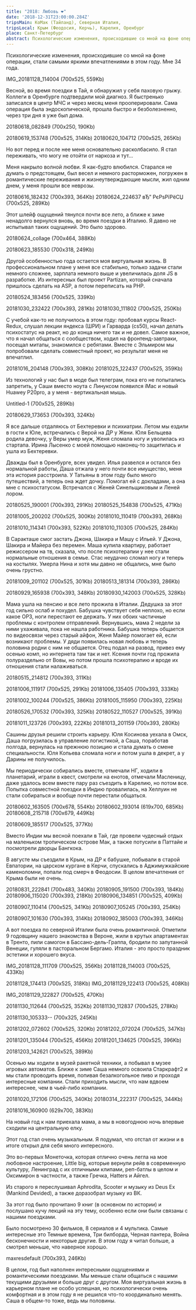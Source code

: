 ```yaml
---
title: "2018: Любовь ❤"
date: '2018-12-31T23:00:00.284Z'
tripsMain: КоМак (Тайланд), Северная Италия, 
tripsLocal: Крым (Феодосия, Керчь), Карелия, Оренбург
place: Санкт-Петербург
abstract: Психологические изменения, происходившие со мной на фоне операции, стали самыми яркими впечатлениями в этом году.
---
```


Психологические изменения, происходившие со мной на фоне операции, стали самыми яркими впечатлениями в этом году. Мне 34 года.

IMG_20181128_114004 (700x525, 559Kb)

Весной, во время поездки в Тай, я обнаружил у себя паховую грыжу. Коллеги в Оренбурге подтвердили мой диагноз. Я быстренько записался в центр МЧС и через месяц меня прооперировали. Сама операция была эндоскопической, прошла быстро и безболезненно, через три дня я уже был дома.

20180618_082849 (700x250, 190Kb)

20180619_153748 (700x525, 314Kb) 20180620_104712 (700x525, 265Kb)

Но вот перед и после нее меня основательно расколбасило. Я стал переживать, что могу не отойти от наркоза и тут...

Меня накрыло волной любви. Я как-будто влюбился. Старался не думать о предстоящем, был весел и немного расторможен, погружен в романтические переживания и жизнеутверждающие мысли, жил одним днем, у меня прошли все неврозы.

20180616_182432 (700x393, 364Kb)  20180624_224637 вЂ” РєРѕРїРёСЏ (700x525, 289Kb)

Этот шлейф ощущений тянулся почти все лето, а ближе к зиме ненадолго вернулся вновь, во время поездки в Италию. Я давно не испытывал таких ощущений. Это было здорово.

20180624_collage (700x464, 388Kb)

20180623_185530 (700x318, 249Kb)

Другой особенностью года остается моя виртуальная жизнь. В профессиональном плане у меня все стабильно, только задачи стали немного сложнее, зарплата немного выше и увеличилась доля JS в разработке. Из интересных был проект Partizan, который сначала пришлось сделать на ASP, а потом переписать на PHP.

20180524_183456 (700x525, 339Kb) 

 20181030_232422 (700x393, 281Kb) 20181030_111802 (700x525, 250Kb)



С учебой как-то не получилось в этом году: пробовал курсы React-Redux, слушал лекции яндекса (ШРИ) и Гарварда (cs50), начал делать психостатус на реакт, но до конца ничего так и не довел. Самое важное, что я начал общаться с сообществом, ходил на фронтенд-завтраки, посещал митапы, знакомился с ребятами. Вместе с Эльмиром мы попробовали сделать совместный проект, но результат меня не впечатлил.

 

20181016_204148 (700x393, 308Kb) 20181025_122437 (700x525, 359Kb)

Из технологий у нас был в моде был телеграм, пока его не попытались запретить, у Саши вместо ноута с Линуксом появился iMac и новый Huawey P20pro, а у меня - вертикальная мышь.

   Untitled-1 (700x525, 289Kb)

 20180629_173653 (700x393, 324Kb)

Я все дальше отдаляюсь от Бехтеревки и психиатрии. Летом мы ездили в гости к Юле, встречались с Верой на ДР у Жени. Юля Бельцева родила девочку, у Веры умер муж, Женя сломала ногу и уволилась из стартапа. Ирина Лысенко с моей помощью наконец-то защитилась и ушла из Бехтеревки.

 

Дважды был в Оренбурге, всех увидел. Илья развелся и остался без нормальной работы, Даша отжала у него почти все имущество, меня эта история расстроила. У Татьяны в этом году было много путешествий, а теперь она ждет дочку. Помогал ей с докладами, а она мне с психостатусом. Встречался с Женей Синельщиковым и Леней лором.

20180525_190001 (700x393, 291Kb) 20180525_154838 (700x525, 471Kb)

20181005_200202 (700x525, 300Kb) 20181010_110419 (700x393, 268Kb)

 20181010_114341 (700x393, 522Kb) 20181010_110305 (700x525, 284Kb)

В Саракташе смог застать Джона, Шакира и Машу с Ильей. У Джона, Шакира и Майера без перемен. Маша купила квартиру, работает режиссером на тв, сказала, что после психотерапии у нее стали нормальные отношения в семье. Стас неудачно сломал ногу и теперь на костылях. Умерла Нина и хотя мы давно не общались, мне было очень грустно.

20181009_201102 (700x525, 301Kb) 20180513_181314 (700x393, 286Kb)

20180929_165938 (700x393, 348Kb) 20180930_142003 (700x525, 328Kb)

Мама ушла на пенсию и все лето прожила в Италии. Дедушка за этот год сильно ослаб и похудел. Бабушка чувствует себя неплохо, но если какое ОРЗ, ноги перестают ее держать. У них обоих частичные проблемы с контролем отправлений. Вернувшись, мама 2 недели за ними ухаживала, пока не нашла работника. Бабушка теперь общается по видеосвязи через старый айфон, Женя Майер помогает ей, если возникают проблемы. У дяди появилась новая любовь и теперь половина родни с ним не общается. Отец подал на развод, привез ему осенью комп, но интернета там так и нет. Ксения почти год прожила полураздельно от Вовы, но потом прошла психотерапию и вроде их отношения стали налаживаться.

20180515_214812 (700x393, 311Kb)

20181006_111917 (700x525, 291Kb) 20181006_135405 (700x393, 333Kb)

20181002_100244 (700x525, 386Kb) 20181005_115950 (700x393, 225Kb)

20180526_170532 (700x393, 325Kb) 20180522_110527 (700x525, 391Kb)

20181011_123726 (700x393, 222Kb) 20181013_201159 (700x393, 280Kb)

Сашины друзья решили строить карьеру. Юля Косинова уехала в Омск, Даша погрузилась в управление логистикой, а Саша, поработав полгода, вернулась на прежнюю позицию и стала думать о смене специальности. Юля Копьева сломала ноги и потом ушла в декрет, а у Дарины не получилось.



 

Мы периодически собирались вместе, отмечали НГ, ходили в планетарий, играли в квест, смотрели на енотов, отмечали Масленицу, даже удалось всем вместе пару раз съездить в Карелию, но потом все. Попытка совместной поездки в Индию провалилась, на Хеллуин не стали собираться и вообще почти перестали общаться.

20180602_163505 (700x678, 554Kb)  20180602_193014 (619x700, 685Kb)  20180608_215718 (700x679, 449Kb)

 20180609_185517 (700x525, 377Kb)



Вместо Индии мы весной поехали в Тай, где провели чудесный отдых на маленьком тропическом острове Мак, а также потусили в Паттайе и посмотрели дворцы Бангкока.










В августе мы съездили в Крым, на ДР к бабушке, побывали в старой Евпатории, на царском кургане в Керчи, спускались в Аджимужкайские каменоломни, попали под смерч в Феодосии. В целом впечатления от Крыма были не очень.

20180831_222841 (700x483, 340Kb)  20180905_191500 (700x393, 184Kb)
20180906_115020 (700x393, 218Kb) 20180906_134851 (700x525, 409Kb)

20180907_110414 (700x525, 341Kb) 20180907_105245 (700x393, 254Kb)

20180907_101630 (700x393, 314Kb) 20180902_185003 (700x393, 346Kb)

А вот поездка по северной Италии была очень романтичной. Отметили 9 годовщину нашего знакомства в Вероне, жили в крутых апартаментах в Тренто, пили самогон в Бассано-дель-Граппа, бродили по запутанной Венеции, гуляли в пасторальном Бергамо. Италия - это просто праздник эстетики и хорошего вкуса.

IMG_20181128_111709 (700x525, 356Kb) 20181128_114003 (700x525, 433Kb)

20181128_174413 (700x525, 318Kb) IMG_20181129_122413 (700x525, 408Kb)

IMG_20181129_122827 (700x525, 470Kb)

20181130_112644 (700x525, 352Kb) 20181130_112837 (700x525, 278Kb)

20181130_105333-- (700x325, 245Kb)

 20181202_072602 (700x525, 320Kb) 20181202_072024 (700x525, 347Kb)

 20181201_135044 (700x525, 456Kb) 20181201_134625 (700x525, 396Kb)

20181203_142621 (700x525, 389Kb)

Осенью мы ходили в музей ракетной техники, а побывал в музее игровых автоматов. Ближе к зиме Саша немного освоила Старкрафт2 и мы стали проводить время, попивая безалкогольное пиво и проходя интересные компании. Стали приходить мысли, что нам вдвоем интереснее, чем в чьей-либо компании.

20181020_172106 (700x525, 340Kb) 20180314_222317 (700x525, 344Kb)

20181016_160900 (629x700, 383Kb)  

На новый год к нам приехала мама, а мы в новогоднюю ночь впервые сходили на центральную елку.

 

Этот год стал очень музыкальным. Я подумал, что отстал от жизни и в итоге открыл для себя много интересного.




Это во-первых Монеточка, которая отлично очень легла на мое любовное настроение, Little big, которые вернули рейв в современную культуру, Ленинград с их отличными клипами, реп-батлы в целом и Оксимирон в частности, а также Гречка, Hatters и Айгел.

Из старого я переслушивал Aphrodita, Scooter и музыку из Deus Ex (Mankind Devided), а также доразобрал музыку из ВК.




За этот год было прочитано 9 книг (в основном по истории) и послушано кучу лекций на эту тему, особенно если они были связаны с нашими поездками.

Было посмотрено 30 фильмов, 8 сериалов и 4 мультика. Самые интересные это Темные времена, Три билборда, Черная пантера, Война бесконечности и некоторые другие. В этом году я читал больше, а смотрел меньше, что наверное хорошо.

maxresdefault (700x393, 246Kb) 

В целом, год был наполнен интересными ощущениями и романтическими поездками. Мы меньше стали общаться с нашими текущими друзьями и больше друг с другом. Моя виртуальная жизнь в карьерном плане не особо успешная, но психологически очень комфортная и в этом году я не решился что-то координально менять. Саша в общем-то тоже, ведь мы половины.